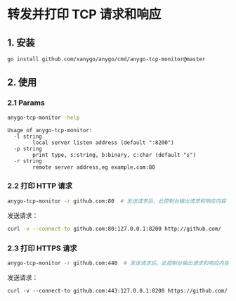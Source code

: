 # 转发并打印 TCP 请求和响应

## 1. 安装
```
go install github.com/xanygo/anygo/cmd/anygo-tcp-monitor@master
```
## 2. 使用

### 2.1 Params
```bash
anygo-tcp-monitor -help
```

```text
Usage of anygo-tcp-monitor:
  -l string
        local server listen address (default ":8200")
  -p string
        print type, s:string, b:binary, c:char (default "s")
  -r string
        remote server address,eg example.com:80
```

### 2.2 打印 HTTP 请求
```bash
anygo-tcp-monitor -r github.com:80  # 发送请求后，此控制台输出请求和响应内容
```

发送请求：
```bash
curl -v --connect-to github.com:80:127.0.0.1:8200 http://github.com/
```

### 2.3 打印 HTTPS 请求
```bash
anygo-tcp-monitor -r github.com:440  # 发送请求后，此控制台输出请求和响应内容
```

发送请求：
```
curl -v --connect-to github.com:443:127.0.0.1:8200 https://github.com/
```